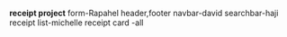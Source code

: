 
**receipt project**
form-Rapahel
header,footer navbar-david
searchbar-haji
receipt list-michelle
receipt card -all